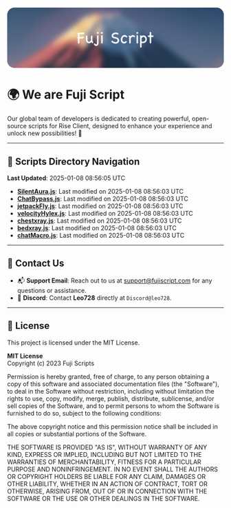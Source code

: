 ![Banner](.github/b.webp)

# 🌍 **We are Fuji Script**

Our global team of developers is dedicated to creating powerful, open-source scripts for Rise Client, designed to enhance your experience and unlock new possibilities! 🌟

---
<!-- SCRIPTS_NAVIGATION_START -->
## 📂 **Scripts Directory Navigation**

**Last Updated**: 2025-01-08 08:56:05 UTC

- **[SilentAura.js](scripts/SilentAura.js)**: Last modified on 2025-01-08 08:56:03 UTC
- **[ChatBypass.js](scripts/ChatBypass.js)**: Last modified on 2025-01-08 08:56:03 UTC
- **[jetpackFly.js](scripts/jetpackFly.js)**: Last modified on 2025-01-08 08:56:03 UTC
- **[velocityHylex.js](scripts/velocityHylex.js)**: Last modified on 2025-01-08 08:56:03 UTC
- **[chestxray.js](scripts/chestxray.js)**: Last modified on 2025-01-08 08:56:03 UTC
- **[bedxray.js](scripts/bedxray.js)**: Last modified on 2025-01-08 08:56:03 UTC
- **[chatMacro.js](scripts/chatMacro.js)**: Last modified on 2025-01-08 08:56:03 UTC

<!-- SCRIPTS_NAVIGATION_END -->

---

## 💬 **Contact Us**  
- 📬 **Support Email**: Reach out to us at [support@fujiscript.com](mailto:support@fujiscript.com) for any questions or assistance.  
- 💬 **Discord**: Contact **Leo728** directly at `Discord@leo728`.

---

## 📜 **License**

This project is licensed under the MIT License.  

**MIT License**  
Copyright (c) 2023 Fuji Scripts  

Permission is hereby granted, free of charge, to any person obtaining a copy of this software and associated documentation files (the "Software"), to deal in the Software without restriction, including without limitation the rights to use, copy, modify, merge, publish, distribute, sublicense, and/or sell copies of the Software, and to permit persons to whom the Software is furnished to do so, subject to the following conditions:  

The above copyright notice and this permission notice shall be included in all copies or substantial portions of the Software.  

THE SOFTWARE IS PROVIDED "AS IS", WITHOUT WARRANTY OF ANY KIND, EXPRESS OR IMPLIED, INCLUDING BUT NOT LIMITED TO THE WARRANTIES OF MERCHANTABILITY, FITNESS FOR A PARTICULAR PURPOSE AND NONINFRINGEMENT. IN NO EVENT SHALL THE AUTHORS OR COPYRIGHT HOLDERS BE LIABLE FOR ANY CLAIM, DAMAGES OR OTHER LIABILITY, WHETHER IN AN ACTION OF CONTRACT, TORT OR OTHERWISE, ARISING FROM, OUT OF OR IN CONNECTION WITH THE SOFTWARE OR THE USE OR OTHER DEALINGS IN THE SOFTWARE.  
